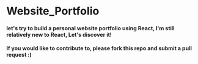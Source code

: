 # Website_Portfolio
#### let's try to build a personal website portfolio using React, I'm still relatively new to React, Let's discover it!
#### If you would like to contribute to, please fork this repo and submit a pull request :)

